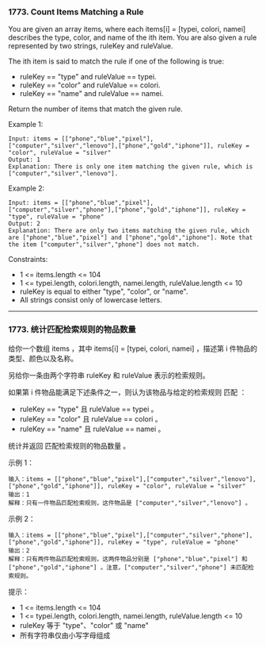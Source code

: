 ### 1773. Count Items Matching a Rule
You are given an array items, where each items[i] = [typei, colori, namei] describes the type, color, and name of the ith item. You are also given a rule represented by two strings, ruleKey and ruleValue.

The ith item is said to match the rule if one of the following is true:

* ruleKey == "type" and ruleValue == typei.
* ruleKey == "color" and ruleValue == colori.
* ruleKey == "name" and ruleValue == namei.

Return the number of items that match the given rule.



Example 1:

	Input: items = [["phone","blue","pixel"],["computer","silver","lenovo"],["phone","gold","iphone"]], ruleKey = "color", ruleValue = "silver"
	Output: 1
	Explanation: There is only one item matching the given rule, which is ["computer","silver","lenovo"].

Example 2:

	Input: items = [["phone","blue","pixel"],["computer","silver","phone"],["phone","gold","iphone"]], ruleKey = "type", ruleValue = "phone"
	Output: 2
	Explanation: There are only two items matching the given rule, which are ["phone","blue","pixel"] and ["phone","gold","iphone"]. Note that the item ["computer","silver","phone"] does not match.



Constraints:

* 1 <= items.length <= 104
* 1 <= typei.length, colori.length, namei.length, ruleValue.length <= 10
* ruleKey is equal to either "type", "color", or "name".
* All strings consist only of lowercase letters.

----

### 1773. 统计匹配检索规则的物品数量
给你一个数组 items ，其中 items[i] = [typei, colori, namei] ，描述第 i 件物品的类型、颜色以及名称。

另给你一条由两个字符串 ruleKey 和 ruleValue 表示的检索规则。

如果第 i 件物品能满足下述条件之一，则认为该物品与给定的检索规则 匹配 ：

* ruleKey == "type" 且 ruleValue == typei 。
* ruleKey == "color" 且 ruleValue == colori 。
* ruleKey == "name" 且 ruleValue == namei 。

统计并返回 匹配检索规则的物品数量 。



示例 1：

	输入：items = [["phone","blue","pixel"],["computer","silver","lenovo"],["phone","gold","iphone"]], ruleKey = "color", ruleValue = "silver"
	输出：1
	解释：只有一件物品匹配检索规则，这件物品是 ["computer","silver","lenovo"] 。

示例 2：

	输入：items = [["phone","blue","pixel"],["computer","silver","phone"],["phone","gold","iphone"]], ruleKey = "type", ruleValue = "phone"
	输出：2
	解释：只有两件物品匹配检索规则，这两件物品分别是 ["phone","blue","pixel"] 和 ["phone","gold","iphone"] 。注意，["computer","silver","phone"] 未匹配检索规则。



提示：

* 1 <= items.length <= 104
* 1 <= typei.length, colori.length, namei.length, ruleValue.length <= 10
* ruleKey 等于 "type"、"color" 或 "name"
* 所有字符串仅由小写字母组成


